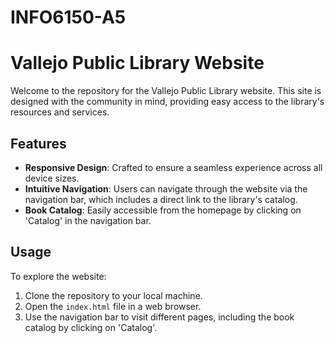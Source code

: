 # INFO6150-A5
# Vallejo Public Library Website

Welcome to the repository for the Vallejo Public Library website. This site is designed with the community in mind, providing easy access to the library's resources and services.

## Features

- **Responsive Design**: Crafted to ensure a seamless experience across all device sizes.
- **Intuitive Navigation**: Users can navigate through the website via the navigation bar, which includes a direct link to the library's catalog.
- **Book Catalog**: Easily accessible from the homepage by clicking on 'Catalog' in the navigation bar.

## Usage

To explore the website:
1. Clone the repository to your local machine.
2. Open the `index.html` file in a web browser.
3. Use the navigation bar to visit different pages, including the book catalog by clicking on 'Catalog'.


